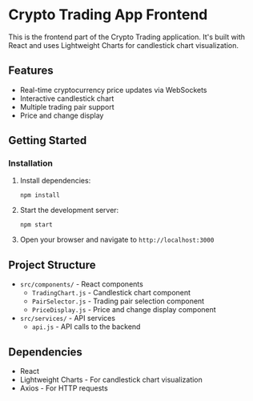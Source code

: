 # Crypto Trading App Frontend

This is the frontend part of the Crypto Trading application. It's built with React and uses Lightweight Charts for candlestick chart visualization.

## Features

- Real-time cryptocurrency price updates via WebSockets
- Interactive candlestick chart
- Multiple trading pair support
- Price and change display

## Getting Started

### Installation

1. Install dependencies:
   ```
   npm install
   ```

2. Start the development server:
   ```
   npm start
   ```

3. Open your browser and navigate to `http://localhost:3000`

## Project Structure

- `src/components/` - React components
  - `TradingChart.js` - Candlestick chart component
  - `PairSelector.js` - Trading pair selection component
  - `PriceDisplay.js` - Price and change display component
- `src/services/` - API services
  - `api.js` - API calls to the backend

## Dependencies

- React
- Lightweight Charts - For candlestick chart visualization
- Axios - For HTTP requests
